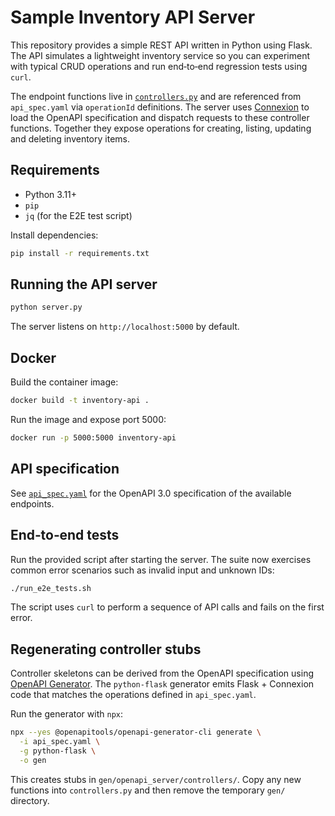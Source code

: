 # Sample Inventory API Server

This repository provides a simple REST API written in Python using Flask. The API simulates a lightweight inventory service so you can experiment with typical CRUD operations and run end‑to‑end regression tests using `curl`.

The endpoint functions live in [`controllers.py`](controllers.py) and are referenced from `api_spec.yaml` via `operationId` definitions. The server uses [Connexion](https://connexion.readthedocs.io/) to load the OpenAPI specification and dispatch requests to these controller functions. Together they expose operations for creating, listing, updating and deleting inventory items.

## Requirements

* Python 3.11+
* `pip`
* `jq` (for the E2E test script)

Install dependencies:

```bash
pip install -r requirements.txt
```

## Running the API server

```bash
python server.py
```

The server listens on `http://localhost:5000` by default.

## Docker

Build the container image:

```bash
docker build -t inventory-api .
```

Run the image and expose port 5000:

```bash
docker run -p 5000:5000 inventory-api
```

## API specification

See [`api_spec.yaml`](api_spec.yaml) for the OpenAPI 3.0 specification of the available endpoints.

## End‑to‑end tests

Run the provided script after starting the server. The suite now exercises
common error scenarios such as invalid input and unknown IDs:

```bash
./run_e2e_tests.sh
```

The script uses `curl` to perform a sequence of API calls and fails on the first error.

## Regenerating controller stubs

Controller skeletons can be derived from the OpenAPI specification using [OpenAPI Generator](https://openapi-generator.tech/). The `python-flask` generator emits Flask + Connexion code that matches the operations defined in `api_spec.yaml`.

Run the generator with `npx`:

```bash
npx --yes @openapitools/openapi-generator-cli generate \
  -i api_spec.yaml \
  -g python-flask \
  -o gen
```

This creates stubs in `gen/openapi_server/controllers/`. Copy any new functions into `controllers.py` and then remove the temporary `gen/` directory.
